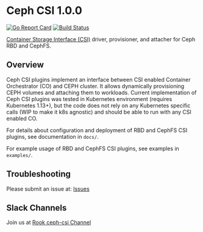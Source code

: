 # Ceph CSI 1.0.0

[![Go Report
Card](https://goreportcard.com/badge/github.com/ceph/ceph-csi)](https://goreportcard.com/report/github.com/ceph/ceph-csi)
[![Build
Status](https://travis-ci.org/ceph/ceph-csi.svg?branch=master)](https://travis-ci.org/ceph/ceph-csi)

[Container Storage Interface
(CSI)](https://github.com/container-storage-interface/) driver, provisioner,
and attacher for Ceph RBD and CephFS.

## Overview

Ceph CSI plugins implement an interface between CSI enabled Container
Orchestrator (CO) and CEPH cluster.
It allows dynamically provisioning CEPH volumes and attaching them to
workloads.
Current implementation of Ceph CSI plugins was tested in Kubernetes
environment (requires Kubernetes 1.13+), but the code does not rely on
any Kubernetes specific calls (WIP to make it k8s agnostic) and
should be able to run with any CSI enabled CO.

For details about configuration and deployment of RBD and
CephFS CSI plugins, see documentation in `docs/`.

For example usage of RBD and CephFS CSI plugins, see examples in `examples/`.

## Troubleshooting

Please submit an issue at: [Issues](https://github.com/ceph/ceph-csi/issues)

## Slack Channels

Join us at [Rook ceph-csi Channel](https://rook-io.slack.com/messages/CG3HUV94J/details/)
